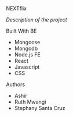 NEXTflix

*Description of the project*

Built With
BE
- Mongoose
- Mongodb
- Node.js
FE
- React
- Javascript
- CSS

Authors
- Ashir 
- Ruth Mwangi
- Stephany Santa Cruz
  
